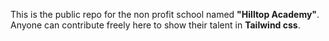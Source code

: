 This is the public repo for the non profit school named **"Hilltop Academy"**. Anyone can contribute freely here to show their talent in **Tailwind css**.
